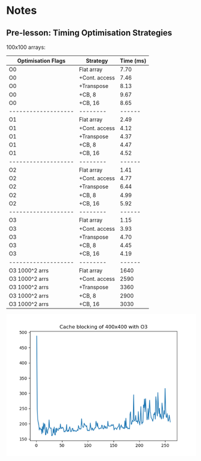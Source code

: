 # Notes

## Pre-lesson: Timing Optimisation Strategies

100x100 arrays:

| Optimisation Flags    | Strategy        | Time (ms)
| -------------------   | --------        | ------
| O0                    | Flat array      | 7.70
| O0                    | +Cont. access   | 7.46
| O0                    | +Transpose      | 8.13
| O0                    | +CB, 8          | 9.67
| O0                    | +CB, 16         | 8.65
| -------------------   | --------        | ------
| O1                    | Flat array      | 2.49
| O1                    | +Cont. access   | 4.12
| O1                    | +Transpose      | 4.37
| O1                    | +CB, 8          | 4.47
| O1                    | +CB, 16         | 4.52
| -------------------   | --------        | ------
| O2                    | Flat array      | 1.41
| O2                    | +Cont. access   | 4.77
| O2                    | +Transpose      | 6.44
| O2                    | +CB, 8          | 4.99
| O2                    | +CB, 16         | 5.92
| -------------------   | --------        | ------
| O3                    | Flat array      | 1.15
| O3                    | +Cont. access   | 3.93
| O3                    | +Transpose      | 4.70
| O3                    | +CB, 8          | 4.45
| O3                    | +CB, 16         | 4.19
| -------------------   | --------        | ------
| O3 1000^2 arrs        | Flat array      | 1640
| O3 1000^2 arrs        | +Cont. access   | 2590
| O3 1000^2 arrs        | +Transpose      | 3360
| O3 1000^2 arrs        | +CB, 8          | 2900
| O3 1000^2 arrs        | +CB, 16         | 3030

![Plot](./cacheblocking.png)
